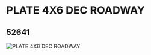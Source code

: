# PLATE 4X6 DEC ROADWAY
## 52641
![PLATE 4X6 DEC ROADWAY](https://lc-www-live-s.legocdn.com/media/bricks/5/2/4260639.jpg)
